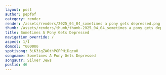 ```yaml
---
layout: post
author: pepfof
category: render
render: /assets/renders/2025_04_04_sometimes a pony gets depressed.png
thumb: /assets/renders/thumb/thumb-2025_04_04_sometimes a pony gets depressed.png
title: Sometimes A Pony Gets Depressed
navigation_override: /
aspect: 1/1
domcol: ^000000
spotisong: 3iK3igZWOthPGPPHiDqcu0
songname: Sometimes A Pony Gets Depressed
songautr: Silver Jews
postid: 46
---
```


<!--USER BEGIN 1-->

<!--USER END 1-->

<!--more-->
<!--USER BEGIN 2-->

<!--USER END 2-->

